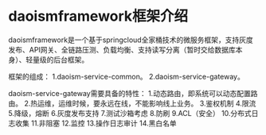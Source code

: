 # daoismframework框架介绍

daoismframework是一个基于springcloud全家桶技术的微服务框架，支持灰度发布、API网关、全链路压测、负载均衡、支持读写分离（暂时交给数据库本身）、轻量级的后台框架。

框架的组成：
1.daoism-service-common。
2.daoism-service-gateway。


daoism-service-gateway需要具备的特性：
1.动态路由，即系统可以动态配置路由。
2.热运维，运维时候，要永远在线，不能影响线上业务。
3.鉴权机制
4.限流
5.降级，熔断
6.灰度发布支持
7.测试沙箱考虑
8.防刷
9.ACL（安全）
10.分布式日志收集
11.非阻塞
12.监控
13.操作日志审计
14.黑白名单
